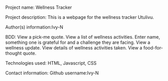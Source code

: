 Project name: Wellness Tracker

Project description: This is a webpage for the wellness tracker Utulivu.

Author(s) information:Ivy-N

BDD:
View a pick-me quote.
View a list of wellness activities.
Enter name, something one is grateful for and a challenge they are facing.
View a wellness update.
View details of wellness activities taken.
View a food-for-thought quote.

Technologies used: HTML, Javascript, CSS

Contact information: Github username:Ivy-N

